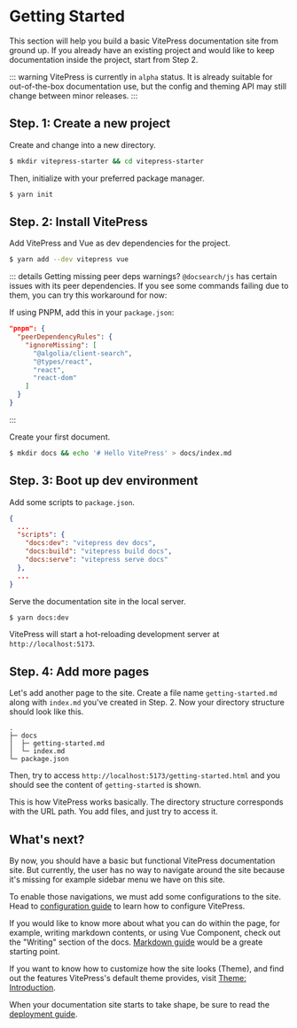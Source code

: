 # Getting Started

This section will help you build a basic VitePress documentation site from ground up. If you already have an existing project and would like to keep documentation inside the project, start from Step 2.

::: warning
VitePress is currently in `alpha` status. It is already suitable for out-of-the-box documentation use, but the config and theming API may still change between minor releases.
:::

## Step. 1: Create a new project

Create and change into a new directory.

```sh
$ mkdir vitepress-starter && cd vitepress-starter
```

Then, initialize with your preferred package manager.

```sh
$ yarn init
```

## Step. 2: Install VitePress

Add VitePress and Vue as dev dependencies for the project.

```sh
$ yarn add --dev vitepress vue
```

::: details Getting missing peer deps warnings?
`@docsearch/js` has certain issues with its peer dependencies. If you see some commands failing due to them, you can try this workaround for now:

If using PNPM, add this in your `package.json`:

```json
"pnpm": {
  "peerDependencyRules": {
    "ignoreMissing": [
      "@algolia/client-search",
      "@types/react",
      "react",
      "react-dom"
    ]
  }
}
```

:::

Create your first document.

```sh
$ mkdir docs && echo '# Hello VitePress' > docs/index.md
```

## Step. 3: Boot up dev environment

Add some scripts to `package.json`.

```json
{
  ...
  "scripts": {
    "docs:dev": "vitepress dev docs",
    "docs:build": "vitepress build docs",
    "docs:serve": "vitepress serve docs"
  },
  ...
}
```

Serve the documentation site in the local server.

```sh
$ yarn docs:dev
```

VitePress will start a hot-reloading development server at `http://localhost:5173`.

## Step. 4: Add more pages

Let's add another page to the site. Create a file name `getting-started.md` along with `index.md` you've created in Step. 2. Now your directory structure should look like this.

```
.
├─ docs
│  ├─ getting-started.md
│  └─ index.md
└─ package.json
```

Then, try to access `http://localhost:5173/getting-started.html` and you should see the content of `getting-started` is shown.

This is how VitePress works basically. The directory structure corresponds with the URL path. You add files, and just try to access it.

## What's next?

By now, you should have a basic but functional VitePress documentation site. But currently, the user has no way to navigate around the site because it's missing for example sidebar menu we have on this site.

To enable those navigations, we must add some configurations to the site. Head to [configuration guide](./configuration) to learn how to configure VitePress.

If you would like to know more about what you can do within the page, for example, writing markdown contents, or using Vue Component, check out the "Writing" section of the docs. [Markdown guide](./markdown) would be a greate starting point.

If you want to know how to customize how the site looks (Theme), and find out the features VitePress's default theme provides, visit [Theme: Introduction](./theme-introduction).

When your documentation site starts to take shape, be sure to read the [deployment guide](./deploying).
